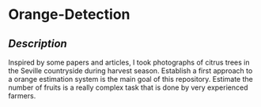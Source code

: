 # Orange-Detection

## *Description*

Inspired by some papers and articles, I took photographs of citrus trees in the Seville countryside during harvest season. Establish a first approach to a orange estimation system is the main goal of this repository. Estimate the number of fruits is a really complex task that is done by very experienced farmers.
